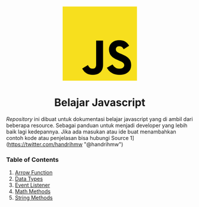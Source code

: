 <p align="center">
    <img src="/Assets/js.webp" height="200" width="200" loading="lazy" alt="javascript">
</p>

<h1 align="center">
Belajar Javascript
</h1>

_Repository_ ini dibuat untuk dokumentasi belajar javascript yang di ambil dari beberapa resource. Sebagai panduan untuk menjadi developer yang lebih baik lagi kedepannya. Jika ada masukan atau ide buat menambahkan contoh kode atau penjelasan bisa hubungi Source 1](https://twitter.com/handrihmw "@handrihmw")

### Table of Contents

1. [Arrow Function](#)
2. [Data Types](#)
3. [Event Listener](#)
4. [Math Methods](#)
5. [String Methods](#)